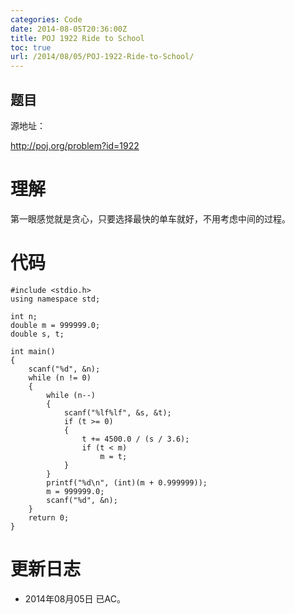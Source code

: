 ```yaml
---
categories: Code
date: 2014-08-05T20:36:00Z
title: POJ 1922 Ride to School
toc: true
url: /2014/08/05/POJ-1922-Ride-to-School/
---
```


## 题目
源地址：

http://poj.org/problem?id=1922

# 理解
第一眼感觉就是贪心，只要选择最快的单车就好，不用考虑中间的过程。

<!--more-->

# 代码

```
#include <stdio.h>
using namespace std;

int n;
double m = 999999.0;
double s, t;

int main()
{
    scanf("%d", &n);
    while (n != 0)
    {
        while (n--)
        {
            scanf("%lf%lf", &s, &t);
            if (t >= 0)
            {
                t += 4500.0 / (s / 3.6);
                if (t < m)
                    m = t;
            }
        }
        printf("%d\n", (int)(m + 0.999999));
        m = 999999.0;
        scanf("%d", &n);
    }
    return 0;
}

```

# 更新日志
- 2014年08月05日 已AC。